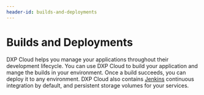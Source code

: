 ```yaml
---
header-id: builds-and-deployments
---
```


# Builds and Deployments

DXP Cloud helps you manage your applications throughout their development 
lifecycle. You can use DXP Cloud to build your application and mange the builds 
in your environment. Once a build succeeds, you can deploy it to any 
environment. DXP Cloud also contains 
[Jenkins](https://jenkins.io/) 
continuous integration by default, and persistent storage volumes for your 
services. 
